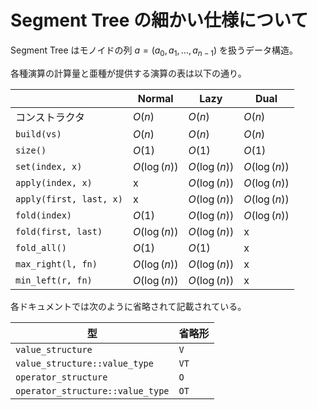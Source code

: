 # Segment Tree の細かい仕様について

Segment Tree はモノイドの列 $a = (a_0, a_1, \dots, a_{n-1})$ を扱うデータ構造。

各種演算の計算量と亜種が提供する演算の表は以下の通り。

|                         | Normal       | Lazy         | Dual         |
| ----------------------- | ------------ | ------------ | ------------ |
| コンストラクタ          | $O(n)$       | $O(n)$       | $O(n)$       |
| `build(vs)`             | $O(n)$       | $O(n)$       | $O(n)$       |
| `size()`                | $O(1)$       | $O(1)$       | $O(1)$       |
| `set(index, x)`         | $O(\log(n))$ | $O(\log(n))$ | $O(\log(n))$ |
| `apply(index, x)`       | x            | $O(\log(n))$ | $O(\log(n))$ |
| `apply(first, last, x)` | x            | $O(\log(n))$ | $O(\log(n))$ |
| `fold(index)`           | $O(1)$       | $O(\log(n))$ | $O(\log(n))$ |
| `fold(first, last)`     | $O(\log(n))$ | $O(\log(n))$ | x            |
| `fold_all()`            | $O(1)$       | $O(1)$       | x            |
| `max_right(l, fn)`      | $O(\log(n))$ | $O(\log(n))$ | x            |
| `min_left(r, fn)`       | $O(\log(n))$ | $O(\log(n))$ | x            |

各ドキュメントでは次のように省略されて記載されている。

| 型                               | 省略形 |
| -------------------------------- | ------ |
| `value_structure`                | `V`    |
| `value_structure::value_type`    | `VT`   |
| `operator_structure`             | `O`    |
| `operator_structure::value_type` | `OT`   |
